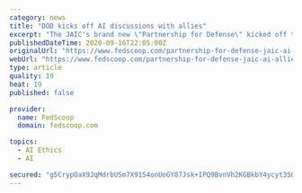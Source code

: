 ```yaml
---
category: news
title: "DOD kicks off AI discussions with allies"
excerpt: "The JAIC's brand new \"Partnership for Defense\" kicked off this week, talking about ethical and responsible uses for artificial intelligence."
publishedDateTime: 2020-09-16T22:05:00Z
originalUrl: "https://www.fedscoop.com/partnership-for-defense-jaic-ai-allies/"
webUrl: "https://www.fedscoop.com/partnership-for-defense-jaic-ai-allies/"
type: article
quality: 19
heat: 19
published: false

provider:
  name: FedScoop
  domain: fedscoop.com

topics:
  - AI Ethics
  - AI

secured: "g5CrypOaX9JqMdrbUSm7X91S4onUoGY87Jsk+IPQ9BvnVh2KGBkbY4ycyt3SOItyYiAPbRz9YKKFSQaEYOfluj9lrVFauGzdo+Q9+4q7vUsB2p5BO8JYRiWb+dEH3UFxHdRXrrayMSxZreKmtEFL8DDts9kxZJ/KZOA3TE8FLgsNRLT4RlMUwBwyjeglpcLXShrAl6+KYXLEmAOnhRGqiq2DSDI4i46Fqy6usRnx5twVO1QwgAbvSIrewlW9dSspf4ndXj4vdF86nOwos25rP4auGe4QoiMP8LYBCacd7JysMeYl9dpUOUzZSTpFLqJ9PK2M6tuwSmqv/Y0EoI4JNvM5t5QAbHjfczE06qhfKCM=;Qkw6b6gpywsw1E+uZgHpJg=="
---
```


